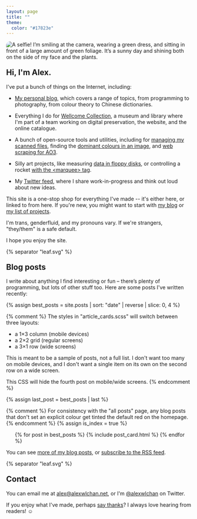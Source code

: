 ```yaml
---
layout: page
title: ""
theme:
  color: "#17823e"
---
```


<style>
  h2 {
    margin-top: 1em;
  }

  @media screen and (min-width: 750px) {
    img.rounded_corners {
      border-radius: 10px;
    }
  }
</style>

<p class="fullwidth_img">
  <picture>
    <source
      srcset="/images/profile_green_1x.webp 1x,
              /images/profile_green_2x.webp 2x,
              /images/profile_green_3x.webp 3x,
              /images/profile_green_4x.webp 4x"
      type="image/webp"
    >
    <source
      srcset="/images/profile_green_1x.jpg 1x,
              /images/profile_green_2x.jpg 2x,
              /images/profile_green_3x.jpg 3x,
              /images/profile_green_4x.jpg 4x"
      type="image/jpeg"
    >
    <img
      src="/images/profile_green_1x.jpg"
      alt="A selfie! I’m smiling at the camera, wearing a green dress, and sitting in front of a large amount of green foliage. It’s a sunny day and shining both on the side of my face and the plants."
      class="rounded_corners"
    >
  </picture>
</p>

## Hi, I'm Alex.

I've put a bunch of things on the Internet, including:

*   [My personal blog](/all-posts/), which covers a range of topics, from programming to photography, from colour theory to Chinese dictionaries.

*   Everything I do for [Wellcome Collection](/projects/#wellcome-collection), a museum and library where I'm part of a team working on digital preservation, the website, and the online catalogue.

*   A bunch of open-source tools and utilities, including for [managing my scanned files](https://github.com/alexwlchan/docstore), finding the [dominant colours in an image](https://github.com/alexwlchan/dominant_colours), and [web scraping for AO3](https://github.com/alexwlchan/ao3).

*   Silly art projects, like measuring [data in floppy disks](https://howlongismydata.glitch.me/), or controlling a rocket [with the &lt;marquee&gt; tag](https://marquee-rocket.glitch.me/).

*   My [Twitter feed](https://twitter.com/alexwlchan), where I share work-in-progress and think out loud about new ideas.

This site is a one-stop shop for everything I've made -- it's either here, or linked to from here.
If you're new, you might want to start with [my blog](/all-posts/) or [my list of projects](/projects/).

I'm trans, genderfluid, and my pronouns vary.
If we're strangers, "they/them" is a safe default.

I hope you enjoy the site.

{% separator "leaf.svg" %}

## Blog posts

I write about anything I find interesting or fun – there’s plenty of programming, but lots of other stuff too.
Here are some posts I've written recently:

{% assign best_posts = site.posts | sort: "date" | reverse | slice: 0, 4 %}

{% comment %}
  The styles in "article_cards.scss" will switch between three layouts:

  *   a 1×3 column (mobile devices)
  *   a 2×2 grid (regular screens)
  *   a 3×1 row (wide screens)

  This is meant to be a sample of posts, not a full list.  I don't want
  too many on mobile devices, and I don't want a single item on its own
  on the second row on a wide screen.

  This CSS will hide the fourth post on mobile/wide screens.
{% endcomment %}

{% assign last_post = best_posts | last %}

<style>
  @media screen and (max-width: 500px) {
    #{{ last_post.slug }} {
      display: none;
    }
  }

  @media screen and (min-width: 1000px) {
    #{{ last_post.slug }} {
      display: none;
    }
  }
</style>

{% comment %}
  For consistency with the "all posts" page, any blog posts that don't
  set an explicit colour get tinted the default red on the homepage.
{% endcomment %}
{% assign is_index = true %}

<ul class="post_cards">
{% for post in best_posts %}
  {% include post_card.html %}
{% endfor %}
</ul>

You can see [more of my blog posts](/all-posts/), or [subscribe to the RSS feed](/atom.xml).

{% separator "leaf.svg" %}

## Contact

You can email me at <a href="mailto:alex@alexwlchan.net" aria-label="alex at alex w l chan dot net" aria-braillelabel="alex@alexwlchan.net">alex@alexwlchan.net</a>, or I'm <a href="https://twitter.com/alexwlchan" aria-label="alex w l chan" aria-braillelabel="@alexwlchan">@alexwlchan</a> on Twitter.

If you enjoy what I've made, perhaps [say thanks](/say-thanks/)?
I always love hearing from readers! ☺️
